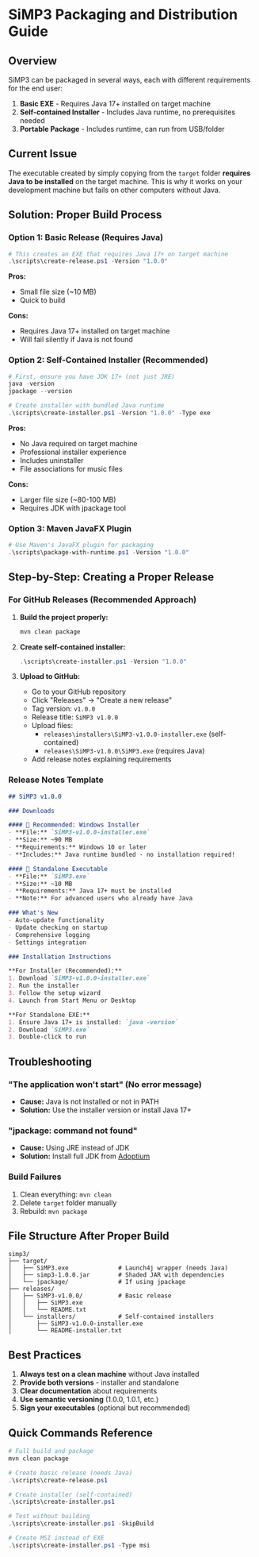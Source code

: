 # SiMP3 Packaging and Distribution Guide

## Overview

SiMP3 can be packaged in several ways, each with different requirements for the end user:

1. **Basic EXE** - Requires Java 17+ installed on target machine
2. **Self-contained Installer** - Includes Java runtime, no prerequisites needed
3. **Portable Package** - Includes runtime, can run from USB/folder

## Current Issue

The executable created by simply copying from the `target` folder **requires Java to be installed** on the target machine. This is why it works on your development machine but fails on other computers without Java.

## Solution: Proper Build Process

### Option 1: Basic Release (Requires Java)

```powershell
# This creates an EXE that requires Java 17+ on target machine
.\scripts\create-release.ps1 -Version "1.0.0"
```

**Pros:**
- Small file size (~10 MB)
- Quick to build

**Cons:**
- Requires Java 17+ installed on target machine
- Will fail silently if Java is not found

### Option 2: Self-Contained Installer (Recommended)

```powershell
# First, ensure you have JDK 17+ (not just JRE)
java -version
jpackage --version

# Create installer with bundled Java runtime
.\scripts\create-installer.ps1 -Version "1.0.0" -Type exe
```

**Pros:**
- No Java required on target machine
- Professional installer experience
- Includes uninstaller
- File associations for music files

**Cons:**
- Larger file size (~80-100 MB)
- Requires JDK with jpackage tool

### Option 3: Maven JavaFX Plugin

```powershell
# Use Maven's JavaFX plugin for packaging
.\scripts\package-with-runtime.ps1 -Version "1.0.0"
```

## Step-by-Step: Creating a Proper Release

### For GitHub Releases (Recommended Approach)

1. **Build the project properly:**
   ```powershell
   mvn clean package
   ```

2. **Create self-contained installer:**
   ```powershell
   .\scripts\create-installer.ps1 -Version "1.0.0"
   ```

3. **Upload to GitHub:**
   - Go to your GitHub repository
   - Click "Releases" → "Create a new release"
   - Tag version: `v1.0.0`
   - Release title: `SiMP3 v1.0.0`
   - Upload files:
     - `releases\installers\SiMP3-v1.0.0-installer.exe` (self-contained)
     - `releases\SiMP3-v1.0.0\SiMP3.exe` (requires Java)
   - Add release notes explaining requirements

### Release Notes Template

```markdown
## SiMP3 v1.0.0

### Downloads

#### 🎯 Recommended: Windows Installer
- **File:** `SiMP3-v1.0.0-installer.exe`
- **Size:** ~90 MB
- **Requirements:** Windows 10 or later
- **Includes:** Java runtime bundled - no installation required!

#### 💾 Standalone Executable
- **File:** `SiMP3.exe`
- **Size:** ~10 MB
- **Requirements:** Java 17+ must be installed
- **Note:** For advanced users who already have Java

### What's New
- Auto-update functionality
- Update checking on startup
- Comprehensive logging
- Settings integration

### Installation Instructions

**For Installer (Recommended):**
1. Download `SiMP3-v1.0.0-installer.exe`
2. Run the installer
3. Follow the setup wizard
4. Launch from Start Menu or Desktop

**For Standalone EXE:**
1. Ensure Java 17+ is installed: `java -version`
2. Download `SiMP3.exe`
3. Double-click to run
```

## Troubleshooting

### "The application won't start" (No error message)
- **Cause:** Java is not installed or not in PATH
- **Solution:** Use the installer version or install Java 17+

### "jpackage: command not found"
- **Cause:** Using JRE instead of JDK
- **Solution:** Install full JDK from [Adoptium](https://adoptium.net/)

### Build Failures
1. Clean everything: `mvn clean`
2. Delete `target` folder manually
3. Rebuild: `mvn package`

## File Structure After Proper Build

```
simp3/
├── target/
│   ├── SiMP3.exe              # Launch4j wrapper (needs Java)
│   ├── simp3-1.0.0.jar        # Shaded JAR with dependencies
│   └── jpackage/              # If using jpackage
├── releases/
│   ├── SiMP3-v1.0.0/          # Basic release
│   │   ├── SiMP3.exe
│   │   └── README.txt
│   └── installers/            # Self-contained installers
│       ├── SiMP3-v1.0.0-installer.exe
│       └── README-installer.txt
```

## Best Practices

1. **Always test on a clean machine** without Java installed
2. **Provide both versions** - installer and standalone
3. **Clear documentation** about requirements
4. **Use semantic versioning** (1.0.0, 1.0.1, etc.)
5. **Sign your executables** (optional but recommended)

## Quick Commands Reference

```powershell
# Full build and package
mvn clean package

# Create basic release (needs Java)
.\scripts\create-release.ps1

# Create installer (self-contained)
.\scripts\create-installer.ps1

# Test without building
.\scripts\create-installer.ps1 -SkipBuild

# Create MSI instead of EXE
.\scripts\create-installer.ps1 -Type msi